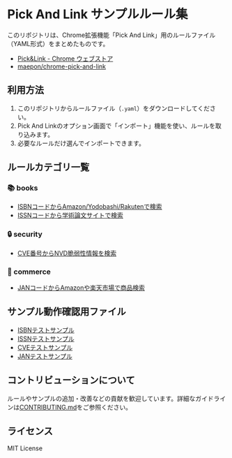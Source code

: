 # Pick And Link サンプルルール集

このリポジトリは、Chrome拡張機能「Pick And Link」用のルールファイル（YAML形式）をまとめたものです。

- [Pick&Link - Chrome ウェブストア](https://chromewebstore.google.com/detail/picklink/akbfaabjgmkdllgcgbkbkoefefgnoook)
- [maepon/chrome-pick-and-link](https://github.com/maepon/chrome-pick-and-link)

## 利用方法

1. このリポジトリからルールファイル（`.yaml`）をダウンロードしてください。
2. Pick And Linkのオプション画面で「インポート」機能を使い、ルールを取り込みます。
3. 必要なルールだけ選んでインポートできます。

## ルールカテゴリ一覧

### 📚 books
- [ISBNコードからAmazon/Yodobashi/Rakutenで検索](rules/books/pick-code-link-isbn.yaml)
- [ISSNコードから学術論文サイトで検索](rules/books/pick-code-link-issn.yaml)

### 🔒 security
- [CVE番号からNVD脆弱性情報を検索](rules/security/pick-code-link-cve.yaml)

### 🛒 commerce
- [JANコードからAmazonや楽天市場で商品検索](rules/commerce/pick-code-link-jan.yaml)

## サンプル動作確認用ファイル
- [ISBNテストサンプル](samples/pick-code-link-isbn.md)
- [ISSNテストサンプル](samples/pick-code-link-issn.md)
- [CVEテストサンプル](samples/pick-code-link-cve.md)
- [JANテストサンプル](samples/pick-code-link-jan.md)

## コントリビューションについて

ルールやサンプルの追加・改善などの貢献を歓迎しています。詳細なガイドラインは[CONTRIBUTING.md](CONTRIBUTING.md)をご参照ください。

## ライセンス
MIT License
